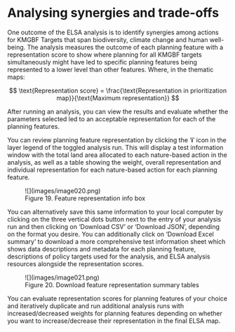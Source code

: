 # Analysing synergies and trade-offs

One outcome of the ELSA analysis is to identify synergies among actions for KMGBF Targets that span biodiversity, climate change and human well-being. The analysis measures the outcome of each planning feature with a representation score to show where planning for all KMGBF targets simultaneously might have led to specific planning features being represented to a lower level than other features. Where, in the thematic maps: 

$$
\text{Representation score} = \frac{\text{Representation in prioritization map}}{\text{Maximum representation}}
$$   

After running an analysis, you can view the results and evaluate whether the parameters selected led to an acceptable representation for each of the planning features. 

You can review planning feature representation by clicking the ‘**i**’ icon in the layer legend of the toggled analysis run. This will display a test information window with the total land area allocated to each nature-based action in the analysis, as well as a table showing the weight, overall representation and individual representation for each nature-based action for each planning feature. 

<figure markdown>
![](images/image020.png)
<figcaption>Figure 19. Feature representation info box</figcaption>
</figure>

You can alternatively save this same information to your local computer by clicking on the three vertical dots button next to the entry of your analysis run and then clicking on ‘Download CSV’ or ‘Download JSON’, depending on the format you desire. You can additionally click on ‘Download Excel summary’ to download a more comprehensive test information sheet which shows data descriptions and metadata for each planning feature, descriptions of policy targets used for the analysis, and ELSA analysis resources alongside the representation scores.  

<figure markdown>
![](images/image021.png)
<figcaption>Figure 20. Download feature representation summary tables</figcaption>
</figure>

You can evaluate representation scores for planning features of your choice and iteratively duplicate and run additional analysis runs with increased/decreased weights for planning features depending on whether you want to increase/decrease their representation in the final ELSA map.  